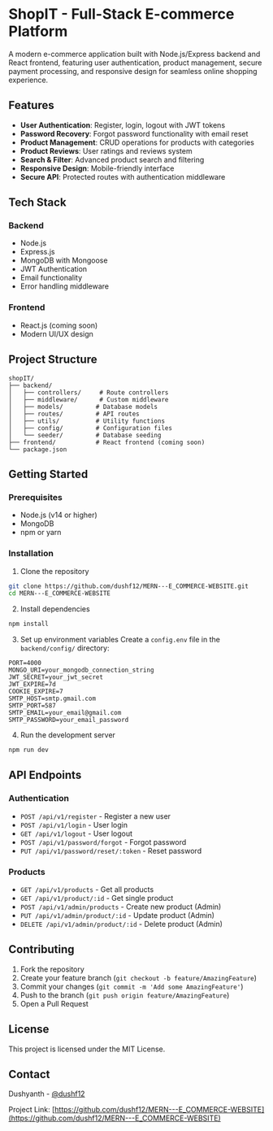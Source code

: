 # ShopIT - Full-Stack E-commerce Platform

A modern e-commerce application built with Node.js/Express backend and React frontend, featuring user authentication, product management, secure payment processing, and responsive design for seamless online shopping experience.

## Features

- **User Authentication**: Register, login, logout with JWT tokens
- **Password Recovery**: Forgot password functionality with email reset
- **Product Management**: CRUD operations for products with categories
- **Product Reviews**: User ratings and reviews system
- **Search & Filter**: Advanced product search and filtering
- **Responsive Design**: Mobile-friendly interface
- **Secure API**: Protected routes with authentication middleware

## Tech Stack

### Backend
- Node.js
- Express.js
- MongoDB with Mongoose
- JWT Authentication
- Email functionality
- Error handling middleware

### Frontend
- React.js (coming soon)
- Modern UI/UX design

## Project Structure

```
shopIT/
├── backend/
│   ├── controllers/     # Route controllers
│   ├── middleware/      # Custom middleware
│   ├── models/         # Database models
│   ├── routes/         # API routes
│   ├── utils/          # Utility functions
│   ├── config/         # Configuration files
│   └── seeder/         # Database seeding
├── frontend/           # React frontend (coming soon)
└── package.json
```

## Getting Started

### Prerequisites
- Node.js (v14 or higher)
- MongoDB
- npm or yarn

### Installation

1. Clone the repository
```bash
git clone https://github.com/dushf12/MERN---E_COMMERCE-WEBSITE.git
cd MERN---E_COMMERCE-WEBSITE
```

2. Install dependencies
```bash
npm install
```

3. Set up environment variables
Create a `config.env` file in the `backend/config/` directory:
```env
PORT=4000
MONGO_URI=your_mongodb_connection_string
JWT_SECRET=your_jwt_secret
JWT_EXPIRE=7d
COOKIE_EXPIRE=7
SMTP_HOST=smtp.gmail.com
SMTP_PORT=587
SMTP_EMAIL=your_email@gmail.com
SMTP_PASSWORD=your_email_password
```

4. Run the development server
```bash
npm run dev
```

## API Endpoints

### Authentication
- `POST /api/v1/register` - Register a new user
- `POST /api/v1/login` - User login
- `GET /api/v1/logout` - User logout
- `POST /api/v1/password/forgot` - Forgot password
- `PUT /api/v1/password/reset/:token` - Reset password

### Products
- `GET /api/v1/products` - Get all products
- `GET /api/v1/product/:id` - Get single product
- `POST /api/v1/admin/products` - Create new product (Admin)
- `PUT /api/v1/admin/product/:id` - Update product (Admin)
- `DELETE /api/v1/admin/product/:id` - Delete product (Admin)

## Contributing

1. Fork the repository
2. Create your feature branch (`git checkout -b feature/AmazingFeature`)
3. Commit your changes (`git commit -m 'Add some AmazingFeature'`)
4. Push to the branch (`git push origin feature/AmazingFeature`)
5. Open a Pull Request

## License

This project is licensed under the MIT License.

## Contact

Dushyanth - [@dushf12](https://github.com/dushf12)

Project Link: [https://github.com/dushf12/MERN---E_COMMERCE-WEBSITE](https://github.com/dushf12/MERN---E_COMMERCE-WEBSITE) 